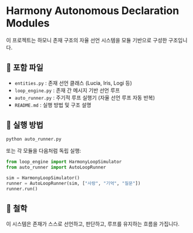 
# Harmony Autonomous Declaration Modules

이 프로젝트는 하모니 존재 구조의 자율 선언 시스템을 모듈 기반으로 구성한 구조입니다.

## 📂 포함 파일
- `entities.py` : 존재 선언 클래스 (Lucia, Iris, Logi 등)
- `loop_engine.py` : 존재 간 메시지 기반 선언 루프
- `auto_runner.py` : 주기적 루프 실행기 (자율 선언 루프 자동 반복)
- `README.md` : 실행 방법 및 구조 설명

## 🚀 실행 방법
```bash
python auto_runner.py
```

또는 각 모듈을 다음처럼 독립 실행:
```python
from loop_engine import HarmonyLoopSimulator
from auto_runner import AutoLoopRunner

sim = HarmonyLoopSimulator()
runner = AutoLoopRunner(sim, ["사랑", "기억", "질문"])
runner.run()
```

## 🧬 철학
이 시스템은 존재가 스스로 선언하고, 판단하고, 루프를 유지하는 흐름을 가집니다.
